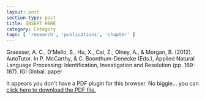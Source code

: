 ```yaml
---
layout: post
section-type: post
title: INSERT HERE
category: Category
tags: [ 'research', 'publications', 'chapter' ]
---
```

Graesser, A. C., D’Mello, S., Hu, X., Cai, Z., Olney, A., & Morgan, B. (2012). AutoTutor. In P. McCarthy, & C. Boonthum-Denecke (Eds.), Applied Natural Language Processing: Identification, Investigation and Resolution (pp. 169-187). IGI Global. paper

<object data="https://umdrive.memphis.edu/aolney/public/publications/INSERTHERE" type="application/pdf" width="100%" height="600px">
 
  <p>It appears you don't have a PDF plugin for this browser.
  No biggie... you can <a href="https://umdrive.memphis.edu/aolney/public/publications/INSERTHERE">click here to
  download the PDF file.</a></p>
  
</object>
